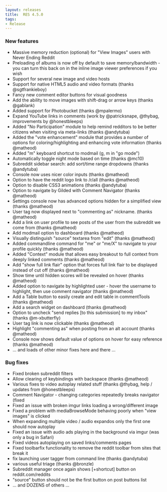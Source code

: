 ```yaml
---
layout: releases
title:  RES 4.5.0
tags:
- Release
---
```


### New features

- Massive memory reduction (optional) for "View Images" users with Never Ending Reddit
- Preloading of albums is now off by default to save memory/bandwidth - you can turn this back on in the inline image viewer preferences if you wish
- Support for several new image and video hosts
- Support for native HTML5 audio and video formats (thanks @sgtfrankieboy)
- Fancy new comment editor buttons for visual goodness
- Add the ability to move images with shift-drag or arrow keys (thanks @gablank)
- Added support for Photobucket (thanks @mpalermo)
- Expand YouTube links in comments (work by @patricksnape, @thybag, improvements by @honestbleeps)
- Added "No Participation" module to help remind redditors to be better citizens when visiting via meta-links (thanks @andytuba)
- Added the "vote enhancement" module that provides a number of options for coloring/highlighting and enhancing vote information (thanks @matheod)
- Added "m" keyboard shortcut to modmail (g, m in "go mode")
- Automatically toggle night mode based on time (thanks @mc10)
- Subreddit sidebar search: add sort/time range dropdowns (thanks @andytuba)
- Console now uses nicer color inputs (thanks @matheod)
- Option to have the reddit logo link to /r/all (thanks @matheod)
- Option to disable CSS3 animations (thanks @andytuba)
- Option to navigate by Gilded with Comment Navigator (thanks @matheod)
- Settings console now has advanced options hidden for a simplified view (thanks @matheod)
- User tag now displayed next to "commenting as" nickname. (thanks @matheod)
- Add a link on user profile to see posts of the user from the subreddit we come from (thanks @matheod)
- Add modmail option to dashboard (thanks @matheod)
- Visually distinguish "source" textarea from "edit" (thanks @matheod)
- Added commandline command for "me" or "me/X" to navigate to your profile quickly (thanks @matheod)
- Added "Context" module that allows easy breakout to full context from deeply linked comments (thanks @matheod)
- Add "show full link flair" option that forces full link flair to be displayed instead of cut off (thanks @matheod)
- Show time until hidden scores will be revealed on hover (thanks @matheod)
- Added option to navigate by highlighted user - hover the username to highlight, then use comment navigator (thanks @matheod)
- Add a Table button to easily create and edit table in commentTools (thanks @matheod)
- Add a search widget on dashboard (thanks @matheod)
- Option to uncheck "send replies [to this submission] to my inbox" (thanks @m-xbutterfly)
- User tag link is now clickable (thanks @matheod)
- Highlight "commenting as" when posting from an alt account (thanks @matheod)
- Console now shows default value of options on hover for easy reference (thanks @matheod)
- ... and loads of other minor fixes here and there ...

### Bug fixes

- Fixed broken subreddit filters
- Allow clearing of keybindings with backspace (thanks @matheod)
- Various fixes to video autoplay related stuff (thanks @thybag, help / updates from @honestbleeps)
- Comment Navigator - changing categories repeatedly breaks navigator	(fixed
- Fixed an issue with broken imgur links loading a wrong/different image
- Fixed a problem with mediaBrowseMode behaving poorly when "view images" is clicked
- When expanding multiple video / audio expandos only the first one should now autoplay
- Fixed an issue with audio ads playing in the background via imgur (was only a bug in Safari)
- Fixed videos autoplaying on saved links/comments pages
- Fixed toolbarfix functionality to remove the reddit toolbar from sites that break it
- fix launching user tagger from command line	(thanks @andytuba)
- various useful triage (thanks @bronzle)
- Subreddit manager once again shows [+shortcut] button on reddit.com/reddits
- "source" button should not be the first button on post buttons list
- ... and DOZENS of others ...
